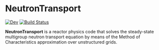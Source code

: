 # NeutronTransport

[![Dev](https://img.shields.io/badge/docs-dev-blue.svg)](https://rvignolo.github.io/NeutronTransport.jl/dev/)
[![Build Status](https://github.com/rvignolo/NeutronTransport.jl/workflows/CI/badge.svg)](https://github.com/rvignolo/NeutronTransport.jl/actions)

**NeutronTransport** is a reactor physics code that solves the steady-state multigroup neutron transport equation by means of the Method of Characteristics approximation over unstructured grids.